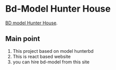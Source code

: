 ﻿# Bd-Model Hunter House

[BD model Hunter House](https://bd-model-hunter-home.netlify.app/).

## Main point

1. This project based on model hunterbd
2. This is react based website
3. you can hire bd-model from this site
